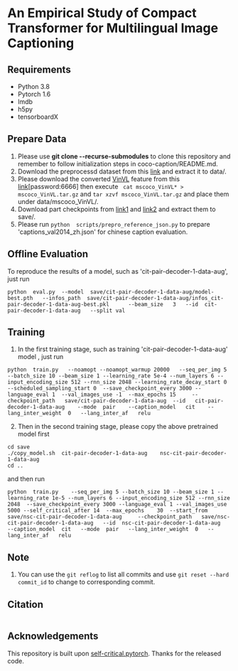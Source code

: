 # An Empirical Study of Compact Transformer for Multilingual Image Captioning

## Requirements
- Python 3.8
- Pytorch 1.6
- lmdb
- h5py
- tensorboardX

## Prepare Data
1. Please use **git clone --recurse-submodules** to clone this repository and remember to follow initialization steps in coco-caption/README.md.
2. Download the preprocessd dataset from this [link](https://entuedu-my.sharepoint.com/:u:/g/personal/n1806230d_e_ntu_edu_sg/ESLvnVV8BRhLnd1u3P4V6fYBoAJrZNenGGbIKOHrQq-4Pw?e=YPg2vY) and extract it to data/.
3. Please download the converted [VinVL](https://github.com/pzzhang/VinVL/blob/main/DOWNLOAD.md#pre-exacted-image-features) feature from this [link](https://pan.baidu.com/s/1CrhNEE94uCZyibqoaOEJPw)[password:6666] then execute ``` cat mscoco_VinVL* > mscoco_VinVL.tar.gz``` and ```tar xzvf mscoco_VinVL.tar.gz``` and place them under data/mscoco_VinVL/. 
4. Download part checkpoints from [link1](https://entuedu-my.sharepoint.com/:u:/g/personal/n1806230d_e_ntu_edu_sg/EY8ELL7X-jFEvwIStb1vxlsBLVWrSksLrzJMUh_z9j2fQA?e=roBZt8) and [link2](https://entuedu-my.sharepoint.com/:u:/g/personal/n1806230d_e_ntu_edu_sg/EXpGoA05j3tNo0tFcdeAhv8BNxyJM2XJUeNZDT2d5Z-ncg?e=nWNp2W) and extract them to save/.
5. Please run   ```python  scripts/prepro_reference_json.py``` to prepare 'captions_val2014_zh.json' for chinese caption evaluation.

## Offline Evaluation
To reproduce the results of a model, such as 'cit-pair-decoder-1-data-aug', just run

```
python  eval.py  --model  save/cit-pair-decoder-1-data-aug/model-best.pth   --infos_path  save/cit-pair-decoder-1-data-aug/infos_cit-pair-decoder-1-data-aug-best.pkl      --beam_size   3   --id  cit-pair-decoder-1-data-aug   --split val
```


## Training
1.  In the first training stage, such as training 'cit-pair-decoder-1-data-aug' model ,  just run 
```
python  train.py   --noamopt --noamopt_warmup 20000   --seq_per_img 5 --batch_size 10 --beam_size 1 --learning_rate 5e-4 --num_layers 6 --input_encoding_size 512 --rnn_size 2048 --learning_rate_decay_start 0  --scheduled_sampling_start 0  --save_checkpoint_every 3000 --language_eval 1  --val_images_use -1  --max_epochs 15     --checkpoint_path   save/cit-pair-decoder-1-data-aug  --id   cit-pair-decoder-1-data-aug    --mode  pair    --caption_model   cit    --lang_inter_weight  0   --lang_inter_af   relu
```

2. Then in the second training stage, please copy the above pretrained model first

```
cd save
./copy_model.sh  cit-pair-decoder-1-data-aug    nsc-cit-pair-decoder-1-data-aug
cd ..
``` 
and then run
```
python  train.py    --seq_per_img 5 --batch_size 10 --beam_size 1 --learning_rate 1e-5 --num_layers 6 --input_encoding_size 512 --rnn_size 2048  --save_checkpoint_every 3000 --language_eval 1 --val_images_use 5000 --self_critical_after 14  --max_epochs    30  --start_from   save/nsc-cit-pair-decoder-1-data-aug     --checkpoint_path   save/nsc-cit-pair-decoder-1-data-aug   --id  nsc-cit-pair-decoder-1-data-aug   --caption_model  cit   --mode  pair   --lang_inter_weight  0   --lang_inter_af   relu
```

## Note
1. You can use the `git reflog` to list all commits and use `git reset --hard  commit_id` to change to corresponding commit. 

## Citation

```

```

## Acknowledgements
This repository is built upon [self-critical.pytorch](https://github.com/ruotianluo/self-critical.pytorch). Thanks for the released  code.
